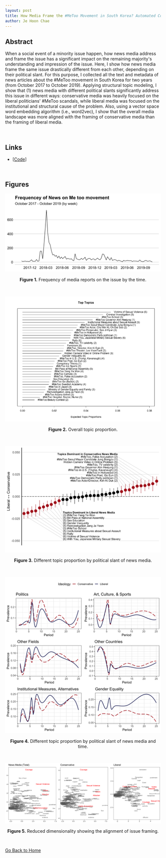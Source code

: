 ```yaml
---
layout: post
title: How Media Frame the #MeToo Movement in South Korea? Automated Content Analysis
author: Je Hoon Chae
---
```


## Abstract

When a social event of a minority issue happen, how news media address and frame the issue has a significant impact on the remaining majority's understanding and impression of the issue. Here, I show how news media frame the same issue drastically different from each other, depending on their political slant. For this purpose, I collected all the text and metadata of news articles about the #MeToo movement in South Korea for two years (from October 2017 to October 2019). Applying structural topic modeling, I show that (1) news media with different political slants significantly address this issue in different ways: conservative media was heavily focused on the liberal politicians' #MeToo scandals, while liberal media was focused on the institutional and structural cause of the problem. Also, using a vector space word embedding algorithm (i.e., word2vec), I show that the overall media landscape was more aligned with the framing of conservative media than the framing of liberal media.

<p>&nbsp;</p>

## Links

- [[Code](https://github.com/jehoonchae/metoo-news-frame.git)]


<p>&nbsp;</p>

## Figures

![](./metoo-fig-1.png)
<div align="center"><b>Figure 1.</b> Frequency of media reports on the issue by the time.</div>

<p>&nbsp;</p>

![](./metoo-fig-2.png)
<div align="center"><b>Figure 2.</b> Overall topic proportion.</div>

<p>&nbsp;</p>

![](./metoo-fig-3.png)
<div align="center"><b>Figure 3.</b> Different topic proportion by political slant of news media.</div>

<p>&nbsp;</p>

![](./metoo-fig-4.png)
<div align="center"><b>Figure 4.</b> Different topic proportion by political slant of news media and time.</div>

<p>&nbsp;</p>

![](./metoo-fig-5.png)
<div align="center"><b>Figure 5.</b> Reduced dimensionality showing the alignment of issue framing.</div>

<p>&nbsp;</p>

[Go Back to Home](https://jehoonchae.github.io)
